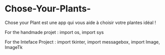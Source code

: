 # Chose-Your-Plants-
 Chose your Plant est une app qui vous aide à choisir votre plantes idéal ! 

For the handmade projet :
import os,
import sys

For the Inteface Project : 
import tkinter,
import messagebox,
import Image, ImageTk

